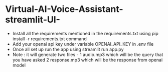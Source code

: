 # Virtual-AI-Voice-Assistant-streamlit-UI-

- Install all the requirements mentioned in the requirements.txt using pip install -r requirements.txt command
- Add your openai api key under variable OPENAI_API_KEY in .env file
- Once all set up run the app using streamlit run app.py
- Note : it will generate two files - 1 audio.mp3 which will be the query that you have asked
                                      2 response.mp3 which will be the response from openai model                                
